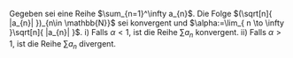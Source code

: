 Gegeben sei eine Reihe $\sum_{n=1}^\infty a_{n}$. Die Folge $(\sqrt[n]{ |a_{n}| })_{n\in \mathbb{N}}$ sei konvergent und $\alpha:=\lim_{ n \to \infty }\sqrt[n]{ |a_{n}| }$.
i) Falls $\alpha<1$, ist die Reihe $\sum a_{n}$ konvergent.
ii) Falls $\alpha>1$, ist die Reihe $\sum a_{n}$ divergent.